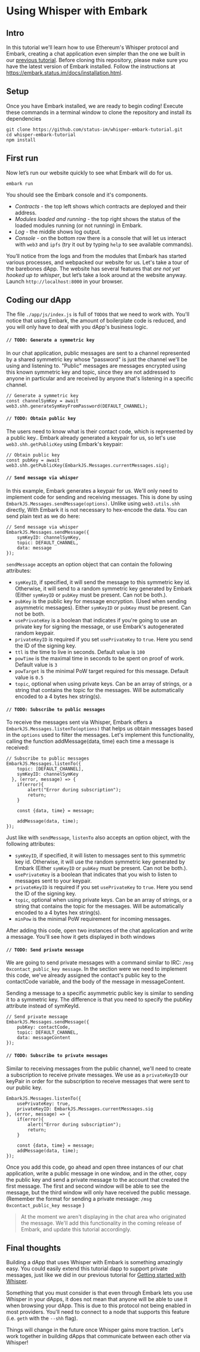 Using Whisper with Embark
===

## Intro
In this tutorial we'll learn how to use Ethereum's Whisper protocol and Embark, creating a chat application even simpler than the one we built in our [previous tutorial](https://status.im/research/tutorial_basic_cli.html). Before cloning this repository, please make sure you have the latest version of Embark installed. Follow the instructions at https://embark.status.im/docs/installation.html.


## Setup
Once you have Embark installed, we are ready to begin coding! Execute these commands in a terminal window to clone the repository and install its dependencies

```
git clone https://github.com/status-im/whisper-embark-tutorial.git
cd whisper-embark-tutorial
npm install
```

## First run
Now let’s run our website quickly to see what Embark will do for us.
```
embark run
```
You should see the Embark console and it's components. 
* *Contracts* - the top left shows which contracts are deployed and their address.
* *Modules loaded and running* - the top right shows the status of the loaded modules running (or not running) in Embark. 
* *Log* - the middle shows log output. 
* *Console* - on the bottom row there is a console that will let us interact with `web3` and `ipfs` (try it out by typing `help` to see available commands).

You’ll notice from the logs and from the modules that Embark has started various processes, and webpacked our website for us. Let's take a tour of the barebones dApp. The website has several features that *are not yet hooked up to whisper*, but let’s take a look around at the website anyway. Launch `http://localhost:8000` in your browser.

## Coding our dApp

The file `./app/js/index.js` is full of `TODO`s that we need to work with. You'll notice that using Embark, the amount of boilerplate code is reduced, and you will only have to deal with you dApp's business logic. 


#### `// TODO: Generate a symmetric key`
In our chat application, public messages are sent to a channel represented by a shared symmetric key whose "password" is just the channel we'll be using and listening to. "Public" messages are messages encrypted using this known symmetric key and topic, since they are not addressed to anyone in particular and are received by anyone that's listening in a specific channel. 

```
// Generate a symmetric key
const channelSymKey = await web3.shh.generateSymKeyFromPassword(DEFAULT_CHANNEL);
```


#### `// TODO: Obtain public key`
The users need to know what is their contact code, which is represented by a public key.. Embark already generated a keypair for us, so let's use `web3.shh.getPublicKey` using Embark's keypair:

```
// Obtain public key
const pubKey = await web3.shh.getPublicKey(EmbarkJS.Messages.currentMessages.sig);
```


#### `// Send message via whisper`
In this example, Embark generates a keypair for us. We'll only need to implement code for sending and receiving messages. This is done by using `EmbarkJS.Messages.sendMessage(options)`. Unlike using `web3.utils.shh` directly, With Embark it is not necessary to hex-encode the data. You can send plain text as we do here:

```
// Send message via whisper
EmbarkJS.Messages.sendMessage({
    symKeyID: channelSymKey,
    topic: DEFAULT_CHANNEL, 
    data: message
});
```

`sendMessage` accepts an option object that can contain the following attributes:

* `symKeyID`, if specified, it will send the message to this symmetric key id. Otherwise, it will send to a random symmetric key generated by Embark (Either `symKeyID` or `pubKey` must be present. Can not be both.).  
* `pubKey` is the public key for message encryption. (Used when sending asymmetric messages). Either `symKeyID` or `pubKey` must be present. Can not be both.  
* `usePrivateKey` is a boolean that indicates if you're going to use an private key for signing the message, or use Embark's autogenerated random keypair.
* `privateKeyID` is required if you set `usePrivateKey` to `true`. Here you send the ID of the signing key.
* `ttl` is the time to live in seconds. Default value is `100`
* `powTime` is the maximal time in seconds to be spent on proof of work. Default value is `3`
* `powTarget` is the minimal PoW target required for this message. Default value is `0.5`
* `topic`, optional when using private keys. Can be an array of strings, or a string that contains the topic for the messages. Will be automatically encoded to a 4 bytes hex string(s).


#### `// TODO: Subscribe to public messages`
To receive the messages sent via Whisper, Embark offers a `EmbarkJS.Messages.listenTo(options)` that helps us obtain messages based in the `options` used to filter the messages. Let's implement this functionality, calling the function addMessage(data, time) each time a message is received:

```
// Subscribe to public messages
EmbarkJS.Messages.listenTo({
    topic: [DEFAULT_CHANNEL],
    symKeyID: channelSymKey
  }, (error, message) => {
    if(error){
        alert("Error during subscription");
        return;
    }

    const {data, time} = message;

    addMessage(data, time);
});
```

Just like with `sendMessage`, `listenTo` also accepts an option object, with the following attributes:
* `symKeyID`, if specified, it will listen to messages sent to this symmetric key id. Otherwise, it will use the random symmetric key generated by Embark (Either `symKeyID` or `pubKey` must be present. Can not be both.).  
* `usePrivateKey` is a boolean that indicates that you wish to listen to messages sent to your keypair.
* `privateKeyID` is required if you set `usePrivateKey` to `true`. Here you send the ID of the signing key.
* `topic`, optional when using private keys. Can be an array of strings, or a string that contains the topic for the messages. Will be automatically encoded to a 4 bytes hex string(s).
* `minPow` is the minimal PoW requirement for incoming messages.

After adding this code, open two instances of the chat application and write a message. You'll see how it gets displayed in both windows

#### `// TODO: Send private message`
We are going to send private messages with a command similar to IRC: `/msg 0xcontact_public_key message`. In the section were we need to implement this code, we've already assigned the contact's public key to the contactCode variable, and the body of the message in messageContent.

Sending a message to a specific asymmetric public key is similar to sending it to a symmetric key. The difference is that you need to specify the pubKey attribute instead of symKeyId.

```
// Send private message
EmbarkJS.Messages.sendMessage({
    pubKey: contactCode,
    topic: DEFAULT_CHANNEL,
    data: messageContent
});
```

#### `// TODO: Subscribe to private messages`
Similar to receiving messages from the public channel, we'll need to create a subscription to receive private messages. We use as a `privateKeyID` our keyPair in order for the subscription to receive messages that were sent to our public key.

```
EmbarkJS.Messages.listenTo({
    usePrivateKey: true,
    privateKeyID: EmbarkJS.Messages.currentMessages.sig
}, (error, message) => { 
    if(error){
        alert("Error during subscription");
        return;
    }

    const {data, time} = message; 
    addMessage(data, time);
});
```

Once you add this code, go ahead and open three instances of our chat application, write a public message in one window, and in the other, copy the public key and send a private message to the account that created the first message. The first and second window will be able to see the message, but the third window will only have received the public message. (Remember the format for sending a private message: `/msg 0xcontact_public_key message` )

> At the moment we aren't displaying in the chat area who originated the message. We'll add this functionality in the coming release of Embark, and update this tutorial accordingly.

## Final thoughts
Building a dApp that uses Whisper with Embark is something amazingly easy. You could easily extend this tutorial dapp to support private messages, just like we did in our previous tutorial for [Getting started with Whisper](https://status.im/research/tutorial_basic_cli.html).

Something that you must consider is that even through Embark lets you use Whisper in your dApps, it does not mean that anyone will be able to use it when browsing your dApp. This is due to this protocol not being enabled in most providers. You'll need to connect to a node that supports this feature (i.e. `geth` with the `--shh` flag). 

Things will change in the future once Whisper gains more traction. Let's work together in building dApps that communicate between each other via Whisper!

